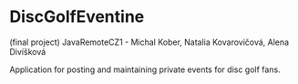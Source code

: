 # DiscGolfEventine 
(final project) 
JavaRemoteCZ1 -
Michal Kober,
Natalia Kovarovičová,
Alena Divíšková

Application for posting and maintaining private events for disc golf fans.
